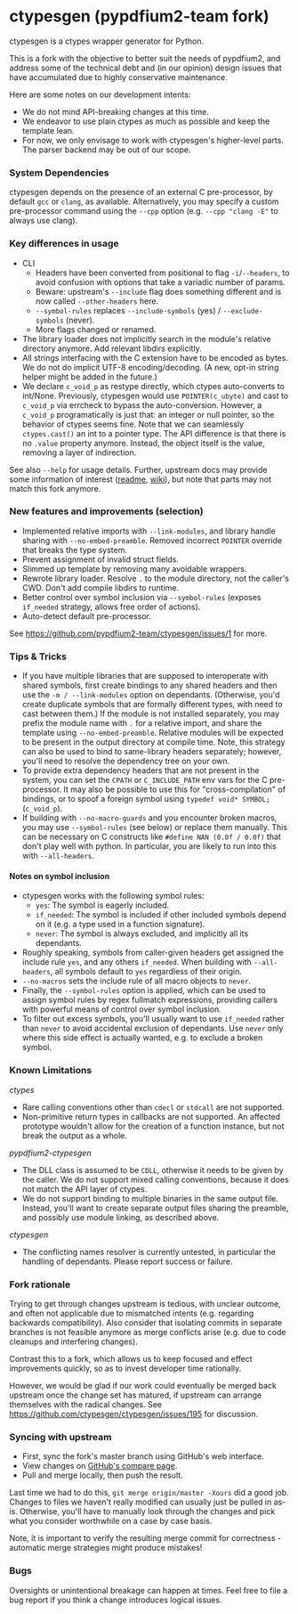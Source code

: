 # ctypesgen (pypdfium2-team fork)

ctypesgen is a ctypes wrapper generator for Python.

This is a fork with the objective to better suit the needs of pypdfium2, and address some of the technical debt and (in our opinion) design issues that have accumulated due to highly conservative maintenance.

Here are some notes on our development intents:
* We do not mind API-breaking changes at this time.
* We endeavor to use plain ctypes as much as possible and keep the template lean.
* For now, we only envisage to work with ctypesgen's higher-level parts. The parser backend may be out of our scope.


### System Dependencies

ctypesgen depends on the presence of an external C pre-processor, by default `gcc` or `clang`, as available.
Alternatively, you may specify a custom pre-processor command using the `--cpp` option (e.g. `--cpp "clang -E"` to always use clang).


### Key differences in usage

* CLI
  - Headers have been converted from positional to flag `-i`/`--headers`, to avoid confusion with options that take a variadic number of params.
  - Beware: upstream's `--include` flag does something different and is now called `--other-headers` here.
  - `--symbol-rules` replaces `--include-symbols` (yes) / `--exclude-symbols` (never).
  - More flags changed or renamed.
* The library loader does not implicitly search in the module's relative directory anymore. Add relevant libdirs explicitly.
* All strings interfacing with the C extension have to be encoded as bytes. We do not do implicit UTF-8 encoding/decoding. (A new, opt-in string helper might be added in the future.)
* We declare `c_void_p` as restype directly, which ctypes auto-converts to int/None. Previously, ctypesgen would use `POINTER(c_ubyte)` and cast to `c_void_p` via errcheck to bypass the auto-conversion. However, a `c_void_p` programatically is just that: an integer or null pointer, so the behavior of ctypes seems fine. Note that we can seamlessly `ctypes.cast()` an int to a pointer type. The API difference is that there is no `.value` property anymore. Instead, the object itself is the value, removing a layer of indirection.

See also `--help` for usage details.
Further, upstream docs may provide some information of interest ([readme](https://github.com/ctypesgen/ctypesgen#readme), [wiki](https://github.com/ctypesgen/ctypesgen/wiki)), but note that parts may not match this fork anymore.


### New features and improvements (selection)

* Implemented relative imports with `--link-modules`, and library handle sharing with `--no-embed-preamble`. Removed incorrect `POINTER` override that breaks the type system.
* Prevent assignment of invalid struct fields.
* Slimmed up template by removing many avoidable wrappers.
* Rewrote library loader. Resolve `.` to the module directory, not the caller's CWD. Don't add compile libdirs to runtime.
* Better control over symbol inclusion via `--symbol-rules` (exposes `if_needed` strategy, allows free order of actions).
* Auto-detect default pre-processor.

See https://github.com/pypdfium2-team/ctypesgen/issues/1 for more.


### Tips & Tricks

* If you have multiple libraries that are supposed to interoperate with shared symbols, first create bindings to any shared headers and then use the `-m / --link-modules` option on dependants. (Otherwise, you'd create duplicate symbols that are formally different types, with need to cast between them.)
  If the module is not installed separately, you may prefix the module name with `.` for a relative import, and share the template using `--no-embed-preamble`. Relative modules will be expected to be present in the output directory at compile time.
  Note, this strategy can also be used to bind to same-library headers separately; however, you'll need to resolve the dependency tree on your own.
* To provide extra dependency headers that are not present in the system, you can set the `CPATH` or `C_INCLUDE_PATH` env vars for the C pre-processor. It may also be possible to use this for "cross-compilation" of bindings, or to spoof a foreign symbol using `typedef void* SYMBOL;` (`c_void_p`).
* If building with `--no-macro-guards` and you encounter broken macros, you may use `--symbol-rules` (see below) or replace them manually. This can be necessary on C constructs like `#define NAN (0.0f / 0.0f)` that don't play well with python. In particular, you are likely to run into this with `--all-headers`.

#### Notes on symbol inclusion

* ctypesgen works with the following symbol rules:
  - `yes`: The symbol is eagerly included.
  - `if_needed`: The symbol is included if other included symbols depend on it (e.g. a type used in a function signature).
  - `never`: The symbol is always excluded, and implicitly all its dependants.
* Roughly speaking, symbols from caller-given headers get assigned the include rule `yes`, and any others `if_needed`. When building with `--all-headers`, all symbols default to `yes` regardless of their origin.
* `--no-macros` sets the include rule of all macro objects to `never`.
* Finally, the `--symbol-rules` option is applied, which can be used to assign symbol rules by regex fullmatch expressions, providing callers with powerful means of control over symbol inclusion.
* To filter out excess symbols, you'll usually want to use `if_needed` rather than `never` to avoid accidental exclusion of dependants. Use `never` only where this side effect is actually wanted, e.g. to exclude a broken symbol.


### Known Limitations

*ctypes*
* Rare calling conventions other than `cdecl` or `stdcall` are not supported.
* Non-primitive return types in callbacks are not supported. An affected prototype wouldn't allow for the creation of a function instance, but not break the output as a whole.

*pypdfium2-ctypesgen*
* The DLL class is assumed to be `CDLL`, otherwise it needs to be given by the caller. We do not support mixed calling conventions, because it does not match the API layer of ctypes.
* We do not support binding to multiple binaries in the same output file. Instead, you'll want to create separate output files sharing the preamble, and possibly use module linking, as described above.

*ctypesgen*
* The conflicting names resolver is currently untested, in particular the handling of dependants. Please report success or failure.


### Fork rationale

Trying to get through changes upstream is tedious, with unclear outcome, and often not applicable due to mismatched intents (e.g. regarding backwards compatibility). Also consider that isolating commits in separate branches is not feasible anymore as merge conflicts arise (e.g. due to code cleanups and interfering changes).

Contrast this to a fork, which allows us to keep focused and effect improvements quickly, so as to invest developer time rationally.

However, we would be glad if our work could eventually be merged back upstream once the change set has matured, if upstream can arrange themselves with the radical changes.
See https://github.com/ctypesgen/ctypesgen/issues/195 for discussion.


### Syncing with upstream

- First, sync the fork's master branch using GitHub's web interface.
- View changes on [GitHub's compare page](https://github.com/pypdfium2-team/ctypesgen/compare/pypdfium2...master).
- Pull and merge locally, then push the result.

Last time we had to do this, `git merge origin/master -Xours` did a good job.
Changes to files we haven't really modified can usually just be pulled in as-is.
Otherwise, you'll have to manually look through the changes and pick what you consider worthwhile on a case by case basis.

Note, it is important to verify the resulting merge commit for correctness - automatic merge strategies might produce mistakes!


### Bugs

Oversights or unintentional breakage can happen at times. Feel free to file a bug report if you think a change introduces logical issues.
